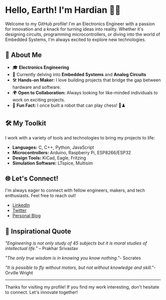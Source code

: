 # Hello, Earth! I'm Hardian 🐱‍👤

Welcome to my GitHub profile! I'm an Electronics Engineer with a passion for innovation and a knack for turning ideas into reality. Whether it's designing circuits, programming microcontrollers, or diving into the world of Embedded Systems, I'm always excited to explore new technologies.

## 🔧 About Me

- 🎓 **Electronics Engineering**
- 🌱 Currently delving into **Embedded Systems** and **Analog Circuits**
- 🛠️ **Hands-on Maker:** I love building projects that bridge the gap between hardware and software.
- 🌍 **Open to Collaboration:** Always looking for like-minded individuals to work on exciting projects.
- 🎉 **Fun Fact:** I once built a robot that can play chess! 🤖♟️

## 🛠️ My Toolkit

I work with a variety of tools and technologies to bring my projects to life:

- **Languages:** C, C++, Python, JavaScript
- **Microcontrollers:** Arduino, Raspberry Pi, ESP8266/ESP32
- **Design Tools:** KiCad, Eagle, Fritzing
- **Simulation Software:** LTspice, Multisim

## 🌐 Let's Connect!

I'm always eager to connect with fellow engineers, makers, and tech enthusiasts. Feel free to reach out!

- [LinkedIn](https://www.linkedin.com/in/yourprofile)
- [Twitter](https://twitter.com/yourhandle)
- [Personal Blog](https://yourblog.com)

## 🎉 Inspirational Quote

_"Engineering is not only study of 45 subjects but it is moral studies of intellectual life."_ – Prakhar Srivastav

_"The only true wisdom is in knowing you know nothing."_- Socrates

_"It is possible to fly without motors, but not without knowledge and skill."_- Orville Wright

---

Thanks for visiting my profile! If you find my work interesting, don't hesitate to connect. Let's innovate together!
